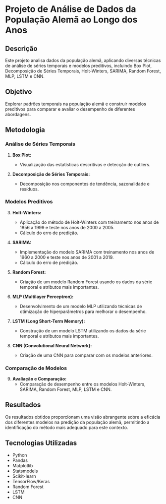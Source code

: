 # Projeto de Análise de Dados da População Alemã ao Longo dos Anos

## Descrição
Este projeto analisa dados da população alemã, aplicando diversas técnicas de análise de séries temporais e modelos preditivos, incluindo Box Plot, Decomposição de Séries Temporais, Holt-Winters, SARIMA, Random Forest, MLP, LSTM e CNN.

## Objetivo
Explorar padrões temporais na população alemã e construir modelos preditivos para comparar e avaliar o desempenho de diferentes abordagens.

## Metodologia

### Análise de Séries Temporais

1. **Box Plot:**
   - Visualização das estatísticas descritivas e detecção de outliers.

2. **Decomposição de Séries Temporais:**
   - Decomposição nos componentes de tendência, sazonalidade e resíduos.

### Modelos Preditivos

3. **Holt-Winters:**
   - Aplicação do método de Holt-Winters com treinamento nos anos de 1856 a 1999 e teste nos anos de 2000 a 2005.
   - Cálculo do erro de predição.

4. **SARIMA:**
   - Implementação do modelo SARIMA com treinamento nos anos de 1960 a 2000 e teste nos anos de 2001 a 2019.
   - Cálculo do erro de predição.

5. **Random Forest:**
   - Criação de um modelo Random Forest usando os dados da série temporal e atributos mais importantes.

6. **MLP (Multilayer Perceptron):**
   - Desenvolvimento de um modelo MLP utilizando técnicas de otimização de hiperparâmetros para melhorar o desempenho.

7. **LSTM (Long Short-Term Memory):**
   - Construção de um modelo LSTM utilizando os dados da série temporal e atributos mais importantes.

8. **CNN (Convolutional Neural Network):**
   - Criação de uma CNN para comparar com os modelos anteriores.

### Comparação de Modelos

9. **Avaliação e Comparação:**
   - Comparação de desempenho entre os modelos Holt-Winters, SARIMA, Random Forest, MLP, LSTM e CNN.

## Resultados
Os resultados obtidos proporcionam uma visão abrangente sobre a eficácia dos diferentes modelos na predição da população alemã, permitindo a identificação do método mais adequado para este contexto.

## Tecnologias Utilizadas
- Python
- Pandas
- Matplotlib
- Statsmodels
- Scikit-learn
- TensorFlow/Keras
- Random Forest
- LSTM
- CNN
